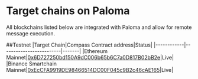 # Target chains on Paloma 

All blockchains listed below are integrated with Paloma and allow for remote message execution.

##Testnet
|Target Chain|Compass Contract address|Status|
|------------|-------------------------|-------|
|Ethereum Mainnet|[0x6D727250bd150A9dC006b65b6C7a0D817B02bB2e](https://etherscan.io/address/0x6D727250bd150A9dC006b65b6C7a0D817B02bB2e)|Live|
|Binance Smartchain Mainnet|[0xEcCFA9919DE98466514DC00F045c9B2c46cAE165](https://bscscan.com/address/0xEcCFA9919DE98466514DC00F045c9B2c46cAE165)|Live|

 